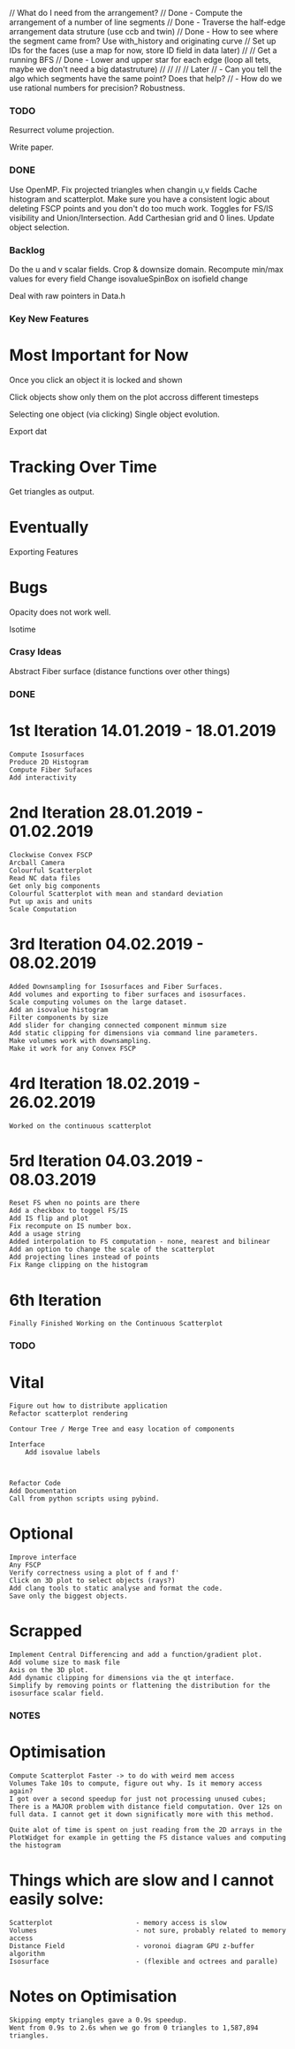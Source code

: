 // What do I need from the arrangement?
// Done - Compute the arrangement of a number of line segments
// Done - Traverse the half-edge arrangement data struture (use ccb and twin)
// Done - How to see where the segment came from? Use with_history and originating curve
// Set up IDs for the faces (use a map for now, store ID field in data later)
//
// Get a running BFS
// Done - Lower and upper star for each edge (loop all tets, maybe we don't need a big datastruture)
//
//
//
// Later
// - Can you tell the algo which segments have the same point? Does that help?
// - How do we use rational numbers for precision? Robustness.






















### TODO

Resurrect volume projection.

Write paper.






### DONE
Use OpenMP.
Fix projected triangles when changin u,v fields
Cache histogram and scatterplot.
Make sure you have a consistent logic about deleting FSCP points and you don't do too much work.
Toggles for FS/IS visibility and Union/Intersection.
Add Carthesian grid and 0 lines.
Update object selection.





### Backlog

Do the u and v scalar fields.
Crop & downsize domain.
Recompute min/max values for every field
Change isovalueSpinBox on isofield change



Deal with raw pointers in Data.h






### Key New Features

# Most Important for Now
Once you click an object it is locked and shown

Click objects show only them on the plot accross different timesteps

Selecting one object (via clicking) 
Single object evolution.

Export dat


# Tracking Over Time
Get triangles as output.

# Eventually
Exporting Features

# Bugs
Opacity does not work well.

Isotime



### Crasy Ideas
Abstract Fiber surface (distance functions over other things)






### DONE

# 1st Iteration 14.01.2019 - 18.01.2019
    Compute Isosurfaces
    Produce 2D Histogram
    Compute Fiber Sufaces
    Add interactivity

# 2nd Iteration 28.01.2019 - 01.02.2019
    Clockwise Convex FSCP
    Arcball Camera
    Colourful Scatterplot
    Read NC data files
    Get only big components
    Colourful Scatterplot with mean and standard deviation
    Put up axis and units
    Scale Computation

# 3rd Iteration 04.02.2019 - 08.02.2019
    Added Downsampling for Isosurfaces and Fiber Surfaces.
    Add volumes and exporting to fiber surfaces and isosurfaces.
    Scale computing volumes on the large dataset.
    Add an isovalue histogram
    Filter components by size
    Add slider for changing connected component minmum size
    Add static clipping for dimensions via command line parameters. 
    Make volumes work with downsampling.
    Make it work for any Convex FSCP

# 4rd Iteration 18.02.2019 - 26.02.2019
    Worked on the continuous scatterplot


# 5rd Iteration 04.03.2019 - 08.03.2019
    Reset FS when no points are there
    Add a checkbox to toggel FS/IS
    Add IS flip and plot
    Fix recompute on IS number box.
    Add a usage string
    Added interpolation to FS computation - none, nearest and bilinear
    Add an option to change the scale of the scatterplot
    Add projecting lines instead of points
    Fix Range clipping on the histogram

# 6th Iteration
    Finally Finished Working on the Continuous Scatterplot

### TODO

# Vital

    Figure out how to distribute application
    Refactor scatterplot rendering

    Contour Tree / Merge Tree and easy location of components

    Interface
        Add isovalue labels



    Refactor Code
    Add Documentation
    Call from python scripts using pybind.

# Optional
    Improve interface
    Any FSCP
    Verify correctness using a plot of f and f'
    Click on 3D plot to select objects (rays?)
    Add clang tools to static analyse and format the code.
    Save only the biggest objects.

# Scrapped
    Implement Central Differencing and add a function/gradient plot.
    Add volume size to mask file
    Axis on the 3D plot.
    Add dynamic clipping for dimensions via the qt interface.
    Simplify by removing points or flattening the distribution for the isosurface scalar field.


### NOTES

# Optimisation
    Compute Scatterplot Faster -> to do with weird mem access
    Volumes Take 10s to compute, figure out why. Is it memory access again?
    I got over a second speedup for just not processing unused cubes;
    There is a MAJOR problem with distance field computation. Over 12s on full data. I cannot get it down significatly more with this method.

    Quite alot of time is spent on just reading from the 2D arrays in the PlotWidget for example in getting the FS distance values and computing the histogram

# Things which are slow and I cannot easily solve:

    Scatterplot                     - memory access is slow
    Volumes                         - not sure, probably related to memory access
    Distance Field                  - voronoi diagram GPU z-buffer algorithm
    Isosurface                      - (flexible and octrees and paralle)

# Notes on Optimisation
    Skipping empty triangles gave a 0.9s speedup.
    Went from 0.9s to 2.6s when we go from 0 triangles to 1,587,894 triangles.
